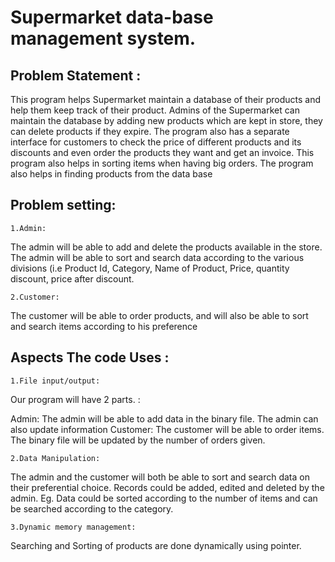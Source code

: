 # Supermarket data-base management system.
## Problem Statement :
This program helps Supermarket maintain a database of their products and help them keep track of their product.
Admins of the Supermarket can maintain the database by adding new products which are kept in store, they can delete products if they expire.
The program also has a separate interface for customers to check the price of different products and its discounts and even order the products they want and get an invoice.
This program also helps in sorting items when having big orders. The program also helps in finding products from the data base
    
## Problem setting:
    1.Admin:
The admin will be able to add and delete the products available in the store. The admin will be able to sort and search data according to the various divisions (i.e Product Id, Category, Name of Product, Price, quantity discount, price after discount. 
    
    2.Customer:
The customer will be able to order products, and will also be able to sort and search items according to his preference 
        
 ## Aspects The code Uses :
    1.File input/output:
Our program will have 2 parts. :

Admin: The admin will be able to add data in the binary file. The admin can also update information 
Customer: The customer will be able to order items. The binary file will be updated by the number of orders given.

    2.Data Manipulation: 
The admin and the customer will both be able to sort and search data on their preferential choice. Records could be added, edited and deleted by the admin.
Eg. Data could be sorted according to the number of items and can be searched according to the category.

    3.Dynamic memory management:
Searching and Sorting of products are done dynamically using pointer.
